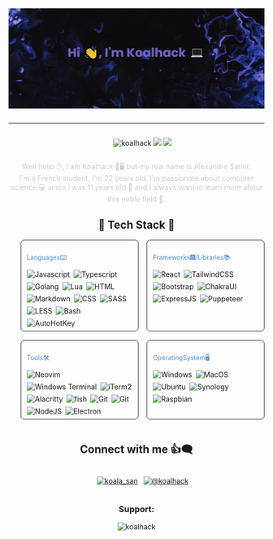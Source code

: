<section id="banner">
  <a href="https://github.com/Koalhack"> <img align="left" src="./assets/banner.png" alt="koalhack" /></a>
</section>

<section id="badge">
<ul>
 <li>
    <img src="https://badges.pufler.dev/visits/Koalhack/Koalhack" alt="koalhack" />
    <img src="https://badges.pufler.dev/repos/Koalhack"/>
    <img src="https://badges.pufler.dev/commits/monthly/Koalhack" />
 </li>
</ul>
</section>

<section id="intro">
  <p align="center">
  Well hello ✋, I am Koalhack 🐨🖥️ but my real name is Alexandre Saner.</br>
  I'm a French student, I'm 22 years old.
  I'm passionate about computer science 💻 since I was 11 years old 👶
  and I always want to learn more about this noble field 🧠.</p>
</section>

<section id="techStack">
  <h2 align="center">🌟 Tech Stack 🌟</h2>
  <ul align="center">
    <li class="card">
      <h3 align="left">Languages⌨️</h3>
      <div>
        <img src="https://img.shields.io/badge/-JavaScript-111111?style=flat-square&labelColor=efd81d&logo=javascript&logoColor=white" alt="Javascript" />
        <img src="https://img.shields.io/badge/-Typescript-111111?style=flat-square&labelColor=2f74c0&logo=typescript&logoColor=white" alt="Typescript" />
        <img src="https://img.shields.io/badge/-Golang-111111?style=flat-square&labelColor=00a7d0&logo=go&logoColor=white" alt="Golang" />
        <img src="https://img.shields.io/badge/-Lua-111111?style=flat-square&labelColor=00007c&logo=lua&logoColor=white" alt="Lua" />
        <img src="https://img.shields.io/badge/-HTML5-111111?style=flat-square&labelColor=dd4b25&logo=html5&logoColor=white" alt="HTML" />
        <img src="https://img.shields.io/badge/-Markdown-111111?style=flat-square&logo=markdown&logoColor=white" alt="Markdown" />
        <img src="https://img.shields.io/badge/-CSS3-111111?style=flat-square&labelColor=3595cf&logo=css3&logoColor=white" alt="CSS" />
        <img src="https://img.shields.io/badge/-SASS-111111?style=flat-square&labelColor=c76395&logo=sass&logoColor=white" alt="SASS" />
        <img src="https://img.shields.io/badge/-LESS-111111?style=flat-square&labelColor=1b3352&logo=less&logoColor=white" alt="LESS" />
        <img src="https://img.shields.io/badge/-Bash-111111?style=flat-square&logo=gnubash&logoColor=white" alt="Bash" />
        <img src="https://img.shields.io/badge/-AutoHotKey-111111?style=flat-square&labelColor=00a501&logo=autohotkey&logoColor=white" alt="AutoHotKey" />
      </div>
    </li>
    <li class="card">
      <h3 align="left">Frameworks🎆/Libraries📚</h3>
      <div>
        <img src="https://img.shields.io/badge/-React-111111?style=flat-square&labelColor=00d5f7&logo=react&logoColor=white" alt="React" />
        <img src="https://img.shields.io/badge/-TailwindCSS-111111?style=flat-square&labelColor=47a9ae&logo=tailwindcss&logoColor=white" alt="TailwindCSS" />
        <img src="https://img.shields.io/badge/-Bootstrap-111111?style=flat-square&labelColor=7710f1&logo=bootstrap&logoColor=white" alt="Bootstrap" />
        <img src="https://img.shields.io/badge/-Chakra%20UI-111111?style=flat-square&labelColor=28b5aa&logo=chakraui&logoColor=white" alt="ChakraUI" />
        <img src="https://img.shields.io/badge/-ExpressJS-111111?style=flat-square&logo=express&logoColor=white" alt="ExpressJS" />
        <img src="https://img.shields.io/badge/-Puppeteer-111111?style=flat-square&labelColor=04c997&logo=puppeteer&logoColor=white" alt="Puppeteer" />
      </div>
    </li>
    <li class="card">
      <h3 align="left">Tools🛠️</h3>
      <div>
        <img src="https://img.shields.io/badge/-Neovim-111111?style=flat-square&labelColor=83ba64&logo=neovim&logoColor=white" alt="Neovim" />
        <img src="https://img.shields.io/badge/-Windows%20Terminal-111111?style=flat-square&logo=windowsterminal&logoColor=white" alt="Windows Terminal" />
        <img src="https://img.shields.io/badge/-iTerm2-111111?style=flat-square&logo=iterm2&logoColor=white" alt="iTerm2" />
        <img src="https://img.shields.io/badge/-Alacritty-111111?style=flat-square&labelColor=eb5d00&logo=alacritty&logoColor=white" alt="Alacritty" />
        <img src="https://img.shields.io/badge/-Fish-111111?style=flat-square&logo=fish&logoColor=white" alt="fish" />
        <img src="https://img.shields.io/badge/-Git-111111?style=flat-square&labelColor=e44d30&logo=git&logoColor=white" alt="Git" />
        <img src="https://img.shields.io/badge/-Docker-111111?style=flat-square&labelColor=228fe1&logo=docker&logoColor=white" alt="Git" />
        <img src="https://img.shields.io/badge/-NodeJS-111111?style=flat-square&labelColor=6ea45f&logo=node.js&logoColor=white" alt="NodeJS" />
        <img src="https://img.shields.io/badge/-Electron-111111?style=flat-square&labelColor=99e1ef&logo=electron&logoColor=white" alt="Electron" />
      </div>
    </li>
    <li class="card">
      <h3 align="left">OperatingSystem🖥️</h3>
      <div>
        <img src="https://img.shields.io/badge/-Windows-111111?style=flat-square&logo=windows&logoColor=white" alt="Windows" />
        <img src="https://img.shields.io/badge/-MacOS-111111?style=flat-square&logo=apple&logoColor=white" alt="MacOS" />
        <img src="https://img.shields.io/badge/-Ubuntu-111111?style=flat-square&logo=Ubuntu&logoColor=d24413" alt="Ubuntu" />
        <img src="https://img.shields.io/badge/-Synology-111111?style=flat-square&logo=synology&logoColor=white" alt="Synology" />
        <img src="https://img.shields.io/badge/-Raspbian-111111?style=flat-square&logo=raspberrypi&logoColor=b2103f" alt="Raspbian" />
      </div>
    </li>
  </ul>
</section>

<section id="connect">
  <h2>Connect with me 👍🗨️</h2>
  <ul>
    <li>
      <a href="https://dev.to/koala_san" target="blank"><img align="center" src="https://img.shields.io/badge/-Dev.to-111111?style=flat-square&logo=dev.to&logoColor=white" alt="koala_san"/></a>
    </li>
    <li>
      <a href="https://medium.com/@koalhack" target="blank"><img align="center" src="https://img.shields.io/badge/-Medium-111111?style=flat-square&logo=medium&logoColor=color" alt="@koalhack"/></a>
    </li>
  </ul>
</section>

<section id="support">
  <h3 align="left">Support:</h3>
  <a href="https://www.buymeacoffee.com/koalhack"> <img align="left" src="https://img.shields.io/badge/-Buy%20me%20a%20coffee-111111?style=for-the-badge&logo=buymeacoffee&labelColor=f7d600&logoColor=white" alt="koalhack" /></a>
</section>

<style>

  #banner {
    display: flex;
    margin-bottom: 2em;
  }

  #badge {
    border-top: 1px solid #23282f;
    padding-top: 1em;
  }

  #intro > p {
    text-align: center;
    font-size: 1em;
    color: #cccccc;
  }

 #techStack > ul {
    display: grid;
    grid-template-columns: repeat(2, minmax(0, 1fr));
    gap: 1.2em;
  }

  .card {
    border: 1px solid #23282f;
    border-radius: 0.5em;
    padding: 0.5em 0.8em;
    list-style: none;
   }

  .card > h3 {
    font-size: 0.9em;
    font-weight: normal;
    color: #4b8cd7;
  }

  .card > div {
    display: flex;
    flex-wrap: wrap;
    gap: 0.5em;
  }

  #connect, #support, #badge{
    display: flex;
    flex-direction: column;
    align-items: center;
    text-align: center;
  }

  #connect > ul,
  #badge > ul {
    display: flex;
    gap: 0.8em;
    list-style: none;
  }

  #connect > ul > li,
  #bage > ul > li{
    display: block;
  }

</style>
